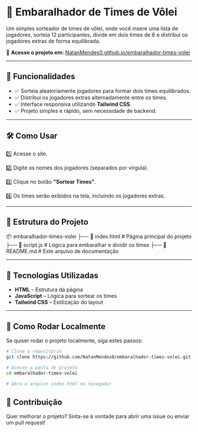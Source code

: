# 📌 Embaralhador de Times de Vôlei

Um simples sorteador de times de vôlei, onde você insere uma lista de jogadores, sorteia 12 participantes, divide em dois times de 6 e distribui os jogadores extras de forma equilibrada.

🔗 **Acesse o projeto em:** [NatanMendes0.github.io/embaralhador-times-volei](https://NatanMendes0.github.io/embaralhador-times-volei)

---

## 🚀 Funcionalidades

- ✅ Sorteia aleatoriamente jogadores para formar dois times equilibrados.
- ✅ Distribui os jogadores extras alternadamente entre os times.
- ✅ Interface responsiva utilizando **Tailwind CSS**.
- ✅ Projeto simples e rápido, sem necessidade de backend.

---

## 🛠 Como Usar

1️⃣ Acesse o site.

2️⃣ Digite os nomes dos jogadores (separados por vírgula).

3️⃣ Clique no botão **"Sortear Times"**.

4️⃣ Os times serão exibidos na tela, incluindo os jogadores extras.

---

## 📂 Estrutura do Projeto
📦 embaralhador-times-volei 
├── 📄 index.html # Página principal do projeto 
├── 📄 script.js # Lógica para embaralhar e dividir os times 
├── 📄 README.md # Este arquivo de documentação


---

## 🔧 Tecnologias Utilizadas

- **HTML** – Estrutura da página
- **JavaScript** – Lógica para sortear os times
- **Tailwind CSS** – Estilização do layout

---

## 🎯 Como Rodar Localmente

Se quiser rodar o projeto localmente, siga estes passos:

```bash
# Clone o repositório
git clone https://github.com/NatanMendes0/embaralhador-times-volei.git

# Acesse a pasta do projeto
cd embaralhador-times-volei

# Abra o arquivo index.html no navegador
```

## 🌟 Contribuição
Quer melhorar o projeto? Sinta-se à vontade para abrir uma issue ou enviar um pull request!
